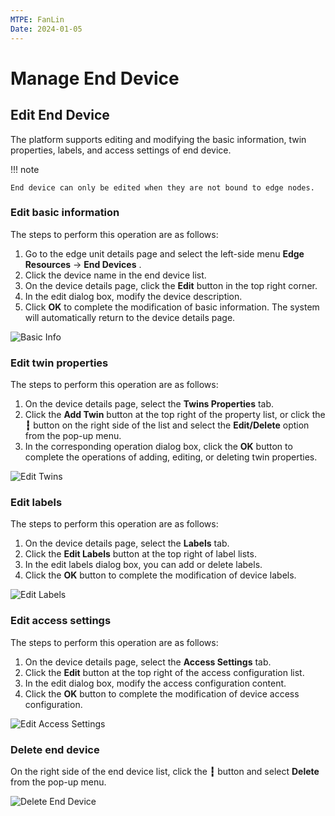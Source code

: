```yaml
---
MTPE: FanLin
Date: 2024-01-05
---
```


# Manage End Device

## Edit End Device

The platform supports editing and modifying the basic information, twin properties, labels, and access settings of end device.

!!! note

    End device can only be edited when they are not bound to edge nodes.

### Edit basic information

The steps to perform this operation are as follows:

1. Go to the edge unit details page and select the left-side menu __Edge Resources__ -> __End Devices__ .
2. Click the device name in the end device list.
3. On the device details page, click the __Edit__ button in the top right corner.
4. In the edit dialog box, modify the device description.
5. Click __OK__ to complete the modification of basic information. The system will automatically return to the device details page.

![Basic Info](../images/manage-device-01.png)

### Edit twin properties

The steps to perform this operation are as follows:

1. On the device details page, select the __Twins Properties__ tab.
2. Click the __Add Twin__ button at the top right of the property list, or click the __┇__ button
   on the right side of the list and select the __Edit/Delete__ option from the pop-up menu.
3. In the corresponding operation dialog box, click the __OK__ button to complete the operations of adding, editing, or deleting twin properties.

![Edit Twins](../images/manage-device-02.png)

### Edit labels

The steps to perform this operation are as follows:

1. On the device details page, select the __Labels__ tab.
2. Click the __Edit Labels__ button at the top right of label lists.
3. In the edit labels dialog box, you can add or delete labels.
4. Click the __OK__ button to complete the modification of device labels.

![Edit Labels](../images/manage-device-03.png)

### Edit access settings

The steps to perform this operation are as follows:

1. On the device details page, select the __Access Settings__ tab.
2. Click the __Edit__ button at the top right of the access configuration list.
3. In the edit dialog box, modify the access configuration content.
4. Click the __OK__ button to complete the modification of device access configuration.

![Edit Access Settings](../images/manage-device-04.png)

### Delete end device

On the right side of the end device list, click the __┇__ button and select __Delete__ from the pop-up menu.

![Delete End Device](../images/manage-device-05.png)
